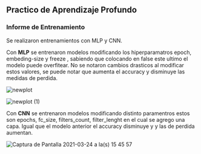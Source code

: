 ## Practico de Aprendizaje Profundo

### Informe de Entrenamiento

Se realizaron entrenamientos con MLP y CNN.

Con __MLP__ se entrenaron modelos modificando los hiperparamatros epoch, embeding-size y freeze , sabiendo que 
colocando en false este ultimo el modelo puede overfitear. No se notaron cambios drasticos al modificar estos valores, 
se puede notar que aumenta el accuracy y disminuye las medidas de perdida.

![newplot](https://user-images.githubusercontent.com/47707311/112336712-1466cb80-8c9c-11eb-8640-cc020123d61b.png)


![newplot (1)](https://user-images.githubusercontent.com/47707311/112337471-b2f32c80-8c9c-11eb-8d15-deee5a30f790.png)


Con __CNN__ se entrenaron modelos modificando distinto paramentros estos son epochs, fc_size, filters_count, filter_lenght en 
el cual se agrego una capa. Igual que el modelo anterior el accuracy disminuye y y las de perdida aumentan.

![Captura de Pantalla 2021-03-24 a la(s) 15 45 57](https://user-images.githubusercontent.com/47707311/112367095-438b3600-8cb8-11eb-9183-23da41ee2feb.png)


